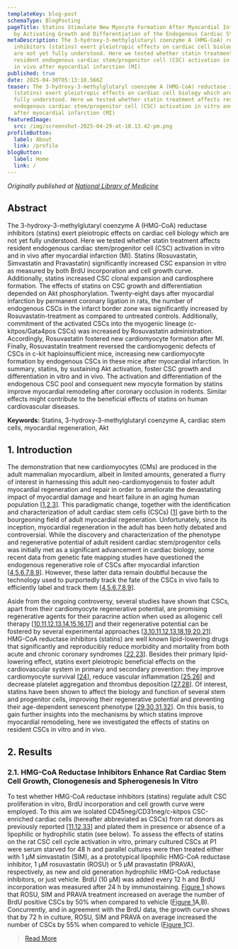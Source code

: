 ```yaml
---
templateKey: blog-post
schemaType: BlogPosting
pageTitle: Statins Stimulate New Myocyte Formation After Myocardial Infarction
  by Activating Growth and Differentiation of the Endogenous Cardiac Stem Cells
metaDescription: The 3-hydroxy-3-methylglutaryl coenzyme A (HMG-CoA) reductase
  inhibitors (statins) exert pleiotropic effects on cardiac cell biology which
  are not yet fully understood. Here we tested whether statin treatment affects
  resident endogenous cardiac stem/progenitor cell (CSC) activation in vitro and
  in vivo after myocardial infarction (MI)
published: true
date: 2025-04-30T05:13:18.566Z
teaser: The 3-hydroxy-3-methylglutaryl coenzyme A (HMG-CoA) reductase inhibitors
  (statins) exert pleiotropic effects on cardiac cell biology which are not yet
  fully understood. Here we tested whether statin treatment affects resident
  endogenous cardiac stem/progenitor cell (CSC) activation in vitro and in vivo
  after myocardial infarction (MI)
featuredImage:
  src: /img/screenshot-2025-04-29-at-10.13.42-pm.png
profileButton:
  label: About
  link: /profile
blogButton:
  label: Home
  link: /
---
```

*O﻿riginally published at [National Library of Medicine](https://pmc.ncbi.nlm.nih.gov/articles/PMC7663580/)*

## Abstract

The 3-hydroxy-3-methylglutaryl coenzyme A (HMG-CoA) reductase inhibitors (statins) exert pleiotropic effects on cardiac cell biology which are not yet fully understood. Here we tested whether statin treatment affects resident endogenous cardiac stem/progenitor cell (CSC) activation in vitro and in vivo after myocardial infarction (MI). Statins (Rosuvastatin, Simvastatin and Pravastatin) significantly increased CSC expansion in vitro as measured by both BrdU incorporation and cell growth curve. Additionally, statins increased CSC clonal expansion and cardiosphere formation. The effects of statins on CSC growth and differentiation depended on Akt phosphorylation. Twenty-eight days after myocardial infarction by permanent coronary ligation in rats, the number of endogenous CSCs in the infarct border zone was significantly increased by Rosuvastatin-treatment as compared to untreated controls. Additionally, commitment of the activated CSCs into the myogenic lineage (c-kitpos/Gata4pos CSCs) was increased by Rosuvastatin administration. Accordingly, Rosuvastatin fostered new cardiomyocyte formation after MI. Finally, Rosuvastatin treatment reversed the cardiomyogenic defects of CSCs in c-kit haploinsufficient mice, increasing new cardiomyocyte formation by endogenous CSCs in these mice after myocardial infarction. In summary, statins, by sustaining Akt activation, foster CSC growth and differentiation in vitro and in vivo. The activation and differentiation of the endogenous CSC pool and consequent new myocyte formation by statins improve myocardial remodeling after coronary occlusion in rodents. Similar effects might contribute to the beneficial effects of statins on human cardiovascular diseases.

**Keywords:** Statins, 3-hydroxy-3-methylglutaryl coenzyme A, cardiac stem cells, myocardial regeneration, Akt

## [](<>)1. Introduction

The demonstration that new cardiomyocytes (CMs) are produced in the adult mammalian myocardium, albeit in limited amounts, generated a flurry of interest in harnessing this adult neo-cardiomyogensis to foster adult myocardial regeneration and repair in order to ameliorate the devastating impact of myocardial damage and heart failure in an aging human population [[1](https://pmc.ncbi.nlm.nih.gov/articles/PMC7663580/#B1-ijms-21-07927),[2](https://pmc.ncbi.nlm.nih.gov/articles/PMC7663580/#B2-ijms-21-07927),[3](https://pmc.ncbi.nlm.nih.gov/articles/PMC7663580/#B3-ijms-21-07927)]. This paradigmatic change, together with the identification and characterization of adult cardiac stem cells (CSCs) [[1](https://pmc.ncbi.nlm.nih.gov/articles/PMC7663580/#B1-ijms-21-07927)] gave birth to the bourgeoning field of adult myocardial regeneration. Unfortunately, since its inception, myocardial regeneration in the adult has been hotly debated and controversial. While the discovery and characterization of the phenotype and regenerative potential of adult resident cardiac stem/progenitor cells was initially met as a significant advancement in cardiac biology, some recent data from genetic fate mapping studies have questioned the endogenous regenerative role of CSCs after myocardial infarction [[4](https://pmc.ncbi.nlm.nih.gov/articles/PMC7663580/#B4-ijms-21-07927),[5](https://pmc.ncbi.nlm.nih.gov/articles/PMC7663580/#B5-ijms-21-07927),[6](https://pmc.ncbi.nlm.nih.gov/articles/PMC7663580/#B6-ijms-21-07927),[7](https://pmc.ncbi.nlm.nih.gov/articles/PMC7663580/#B7-ijms-21-07927),[8](https://pmc.ncbi.nlm.nih.gov/articles/PMC7663580/#B8-ijms-21-07927),[9](https://pmc.ncbi.nlm.nih.gov/articles/PMC7663580/#B9-ijms-21-07927)]. However, these latter data remain doubtful because the technology used to purportedly track the fate of the CSCs in vivo fails to efficiently label and track them [[4](https://pmc.ncbi.nlm.nih.gov/articles/PMC7663580/#B4-ijms-21-07927),[5](https://pmc.ncbi.nlm.nih.gov/articles/PMC7663580/#B5-ijms-21-07927),[6](https://pmc.ncbi.nlm.nih.gov/articles/PMC7663580/#B6-ijms-21-07927),[7](https://pmc.ncbi.nlm.nih.gov/articles/PMC7663580/#B7-ijms-21-07927),[8](https://pmc.ncbi.nlm.nih.gov/articles/PMC7663580/#B8-ijms-21-07927),[9](https://pmc.ncbi.nlm.nih.gov/articles/PMC7663580/#B9-ijms-21-07927)].

Aside from the ongoing controversy, several studies have shown that CSCs, apart from their cardiomyocyte regenerative potential, are promising regenerative agents for their paracrine action when used as allogenic cell therapy [[10](https://pmc.ncbi.nlm.nih.gov/articles/PMC7663580/#B10-ijms-21-07927),[11](https://pmc.ncbi.nlm.nih.gov/articles/PMC7663580/#B11-ijms-21-07927),[12](https://pmc.ncbi.nlm.nih.gov/articles/PMC7663580/#B12-ijms-21-07927),[13](https://pmc.ncbi.nlm.nih.gov/articles/PMC7663580/#B13-ijms-21-07927),[14](https://pmc.ncbi.nlm.nih.gov/articles/PMC7663580/#B14-ijms-21-07927),[15](https://pmc.ncbi.nlm.nih.gov/articles/PMC7663580/#B15-ijms-21-07927),[16](https://pmc.ncbi.nlm.nih.gov/articles/PMC7663580/#B16-ijms-21-07927),[17](https://pmc.ncbi.nlm.nih.gov/articles/PMC7663580/#B17-ijms-21-07927)] and their regenerative potential can be fostered by several experimental approaches [[3](https://pmc.ncbi.nlm.nih.gov/articles/PMC7663580/#B3-ijms-21-07927),[10](https://pmc.ncbi.nlm.nih.gov/articles/PMC7663580/#B10-ijms-21-07927),[11](https://pmc.ncbi.nlm.nih.gov/articles/PMC7663580/#B11-ijms-21-07927),[12](https://pmc.ncbi.nlm.nih.gov/articles/PMC7663580/#B12-ijms-21-07927),[13](https://pmc.ncbi.nlm.nih.gov/articles/PMC7663580/#B13-ijms-21-07927),[18](https://pmc.ncbi.nlm.nih.gov/articles/PMC7663580/#B18-ijms-21-07927),[19](https://pmc.ncbi.nlm.nih.gov/articles/PMC7663580/#B19-ijms-21-07927),[20](https://pmc.ncbi.nlm.nih.gov/articles/PMC7663580/#B20-ijms-21-07927),[21](https://pmc.ncbi.nlm.nih.gov/articles/PMC7663580/#B21-ijms-21-07927)]. HMG-CoA reductase inhibitors (statins) are well known lipid-lowering drugs that significantly and reproducibly reduce morbidity and mortality from both acute and chronic coronary syndromes [[22](https://pmc.ncbi.nlm.nih.gov/articles/PMC7663580/#B22-ijms-21-07927),[23](https://pmc.ncbi.nlm.nih.gov/articles/PMC7663580/#B23-ijms-21-07927)]. Besides their primary lipid-lowering effect, statins exert pleiotropic beneficial effects on the cardiovascular system in primary and secondary prevention: they improve cardiomyocyte survival [[24](https://pmc.ncbi.nlm.nih.gov/articles/PMC7663580/#B24-ijms-21-07927)], reduce vascular inflammation [[25](https://pmc.ncbi.nlm.nih.gov/articles/PMC7663580/#B25-ijms-21-07927),[26](https://pmc.ncbi.nlm.nih.gov/articles/PMC7663580/#B26-ijms-21-07927)] and decrease platelet aggregation and thrombus deposition [[27](https://pmc.ncbi.nlm.nih.gov/articles/PMC7663580/#B27-ijms-21-07927),[28](https://pmc.ncbi.nlm.nih.gov/articles/PMC7663580/#B28-ijms-21-07927)]. Of interest, statins have been shown to affect the biology and function of several stem and progenitor cells, improving their regenerative potential and preventing their age-dependent senescent phenotype [[29](https://pmc.ncbi.nlm.nih.gov/articles/PMC7663580/#B29-ijms-21-07927),[30](https://pmc.ncbi.nlm.nih.gov/articles/PMC7663580/#B30-ijms-21-07927),[31](https://pmc.ncbi.nlm.nih.gov/articles/PMC7663580/#B31-ijms-21-07927),[32](https://pmc.ncbi.nlm.nih.gov/articles/PMC7663580/#B32-ijms-21-07927)]. On this basis, to gain further insights into the mechanisms by which statins improve myocardial remodeling, here we investigated the effects of statins on resident CSCs in vitro and in vivo.

## [](<>)2. Results

### 2.1. HMG-CoA Reductase Inhibitors Enhance Rat Cardiac Stem Cell Growth, Clonogenesis and Spherogenesis In Vitro

To test whether HMG-CoA reductase inhibitors (statins) regulate adult CSC proliferation in vitro, BrdU incorporation and cell growth curve were employed. To this aim we isolated CD45neg/CD31neg/c-kitpos CSC-enriched cardiac cells (hereafter abbreviated as CSCs) from rat donors as previously reported [[11](https://pmc.ncbi.nlm.nih.gov/articles/PMC7663580/#B11-ijms-21-07927),[12](https://pmc.ncbi.nlm.nih.gov/articles/PMC7663580/#B12-ijms-21-07927),[33](https://pmc.ncbi.nlm.nih.gov/articles/PMC7663580/#B33-ijms-21-07927)] and plated them in presence or absence of a lipophilic or hydrophilic statin (see below). To assess the effects of statins on the rat CSC cell cycle activation in vitro, primary cultured CSCs at P1 were serum starved for 48 h and parallel cultures were then treated either with 1 µM simvastatin (SIM), as a prototypical lipophilic HMG-CoA reductase inhibitor, 1 µM rosuvastatin (ROSU) or 5 µM pravastatin (PRAVA), respectively, as new and old generation hydrophilic HMG-CoA reductase inhibitors, or just vehicle. BrdU (10 µM) was added every 12 h and BrdU incorporation was measured after 24 h by immunostaining. [Figure 1](https://pmc.ncbi.nlm.nih.gov/articles/PMC7663580/#ijms-21-07927-f001) shows that ROSU, SIM and PRAVA treatment increased on average the number of BrdU positive CSCs by 50% when compared to vehicle ([Figure 1](https://pmc.ncbi.nlm.nih.gov/articles/PMC7663580/#ijms-21-07927-f001)A,B). Concurrently, and in agreement with the BrdU data, the growth curve shows that by 72 h in culture, ROSU, SIM and PRAVA on average increased the number of CSCs by 55% when compared to vehicle ([Figure 1](https://pmc.ncbi.nlm.nih.gov/articles/PMC7663580/#ijms-21-07927-f001)C).

> [R﻿ead More ](https://pmc.ncbi.nlm.nih.gov/articles/PMC7663580/)